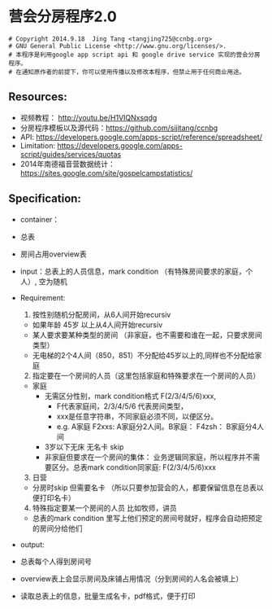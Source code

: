营会分房程序2.0
=============

```
# Copyright 2014.9.18  Jing Tang <tangjing725@ccnbg.org>
# GNU General Public License <http://www.gnu.org/licenses/>.
# 本程序是利用google app script api 和 google drive service 实现的营会分房程序。
# 在通知原作者的前提下，你可以使用传播以及修改本程序，但禁止用于任何商业用途。
```


Resources:
----------
* 视频教程： http://youtu.be/H1VIQNxsqdg
* 分房程序模板以及源代码：https://github.com/sijitang/ccnbg
* API: https://developers.google.com/apps-script/reference/spreadsheet/
* Limitation: https://developers.google.com/apps-script/guides/services/quotas
* 2014年南德福音营数据统计：https://sites.google.com/site/gospelcampstatistics/


Specification:
--------------

- container：
 - 总表
 - 房间占用overview表

- input：总表上的人员信息，mark condition （有特殊房间要求的家庭，个人）, 空为随机

- Requirement:

  1. 按性别随机分配房间，从6人间开始recursiv
    - 如果年龄 45岁 以上从4人间开始recursiv
    - 某人要求要某种类型的房间 （非家庭，也不需要和谁在一起，只要求房间类型）
    - 无电梯的2个4人间（850，851）不分配给45岁以上的,同样也不分配给家庭

  2. 指定要在一个房间的人员（这里包括家庭和特殊要求在一个房间的人员）
    - 家庭
      - 无需区分性别，mark condition格式 F(2/3/4/5/6)xxx, 
        - F代表家庭间，2/3/4/5/6 代表房间类型，
        - xxx是任意字符串，不同家庭必须不同，以便区分。
        - e.g. A家庭 F2xxs: A家庭分2人间。B家庭： F4zsh： B家庭分4人间
      - 3岁以下无床 无名卡 skip
      -  非家庭但要求在一个房间的集体： 业务逻辑同家庭，所以程序并不需要区分。总表mark condition同家庭: F(2/3/4/5/6)xxx

  3. 日营
    - 分房时skip 但需要名卡 （所以只要参加营会的人，都要保留信息在总表以便打印名卡）

  4. 特殊指定要某一个房间的人员 比如牧师，讲员
    -  总表的mark condition 里写上他们预定的房间号就好，程序会自动把预定的房间分给他们

- output:
 - 总表每个人得到房间号
 - overview表上会显示房间及床铺占用情况（分到房间的人名会被填上）
 - 读取总表上的信息，批量生成名卡，pdf格式，便于打印



